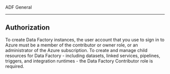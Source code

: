 ADF General

***
## Authorization
To create Data Factory instances, the user account that you use to sign in to Azure must be a member of the contributor or owner role, or an administrator of the Azure subscription. To create and manage child resources for Data Factory - including datasets, linked services, pipelines, triggers, and integration runtimes - the Data Factory Contributor role is required.